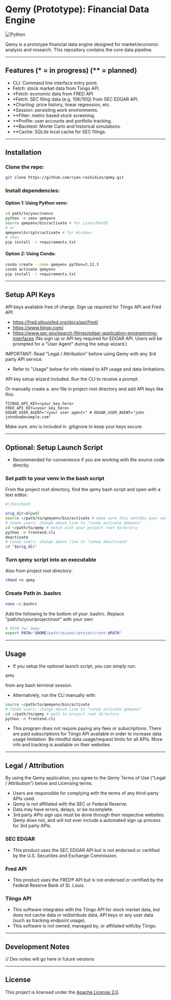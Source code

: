 # Qemy (Prototype): Financial Data Engine 

![Python](https://img.shields.io/badge/Python-3.12-blue?logo=python)

Qemy is a prototype financial data engine designed for market/economic analysis and research. This repository contains the core data pipeline.

---

## Features (* = in progress) (** = planned)

- CLI: Command line interface entry point.
- Fetch: stock market data from Tiingo API.
- *Fetch: economic data from FRED API
- *Fetch: SEC filing data (e.g. 10K/10Q) from SEC EDGAR API.
- *Charting: price history, linear regression, etc.
- *Session: persisting work environments.
- **Filter: metric based stock screening.
- **Profile: user accounts and portfolio tracking.
- **Backtest: Monte Carlo and historical simulations.
- **Cache: SQLite local cache for SEC filings.

---

## Installation 

### Clone the repo:

```bash
git clone https://github.com/ryan-rashidian/qemy.git
```
### Install dependencies:

#### Option 1: Using Python venv:

```bash
cd path/to/your/venvs 
python -m venv qemyenv
source qemyenv/bin/activate # for Linux/MacOS
# or
qemyenv\Scripts\activate # for Windows
# then
pip install -r requirements.txt
```

#### Option 2: Using Conda:

```bash
conda create --name qemyenv python=3.12.3
conda activate qemyenv
pip install -r requirements.txt
```

---

## Setup API Keys

API keys available free of charge. Sign up required for Tiingo API and Fred API:

- https://fred.stlouisfed.org/docs/api/fred/
- https://www.tiingo.com/
- https://www.sec.gov/search-filings/edgar-application-programming-interfaces (No sign up or API key required for EDGAR API. Users will be prompted for a "User Agent" during the setup wizard.)

IMPORTANT: Read "Legal / Attribution" before using Qemy with any 3rd party API service.

- Refer to "Usage" below for info related to API usage and data limitations.

API key setup wizard included. Run the CLI to receive a prompt.

Or manually create a .env file in project root directory and add API keys like this:
```env
TIINGO_API_KEY=<your_key_here>
FRED_API_KEY=<your_key_here>
EDGAR_USER_AGENT="<your user agent>" # EDGAR_USER_AGENT="john johndoe@example.com"
```
Make sure .env is included in .gitignore to keep your keys secure.

---

## Optional: Setup Launch Script

- Recommended for convenience if you are working with the source code directly.

### Set path to your venv in the bash script

From the project root directory, find the qemy bash script and open with a text editor:

```bash
#!/bin/bash

orig_dir=$(pwd)
source ~/path/to/qemyenv/bin/activate # make sure this matches your venv activate path
# Conda users: change above line to "conda activate qemyenv"
cd ~/path/to/qemy # match with your project root directory
python -m frontend.cli
deactivate 
# Conda users: change above line to "conda deactivate"
cd "$orig_dir"
```

### Turn qemy script into an executable

Also from project root directory:

```bash
chmod +x qemy
```

### Create Path in .bashrc

```bash
nano ~/.bashrc
```
Add the following to the bottom of your .bashrc. Replace "path/to/your/project/root" with your own: 

```bash
# PATH for Qemy
export PATH="$HOME/path/to/your/project/root:$PATH"
```

---

## Usage

- If you setup the optional launch script, you can simply run: 

```bash
qemy
```
from any bash terminal session.

- Alternatively, run the CLI manually with:
```bash
source ~/path/to/qemyenv/bin/activate
# Conda users: change above line to "conda activate qemyenv"
cd ~/path/to/qemy # path to project root directory
python -m frontend.cli
```

- This program does not require paying any fees or subscriptions. There are paid subscriptions for Tiingo API available in order to increase data usage limitation. Be mindful data usage/request limits for all APIs. More info and tracking is available on their websites.

---

## Legal / Attribution

By using the Qemy application, you agree to the Qemy Terms of Use ("Legal / Attribution") below and Licensing terms.

- Users are responsible for complying with the terms of any third-party APIs used.
- Qemy is not affiliated with the SEC or Federal Reserve.
- Data may have errors, delays, or be incomplete.
- 3rd party APIs sign ups must be done through their respective websites. Qemy does not, and will not ever include a automated sign up process for 3rd party APIs.

### SEC EDGAR

- This product uses the SEC EDGAR API but is not endorsed or certified by the U.S. Securities and Exchange Commission.

### Fred API

- This product uses the FRED® API but is not endorsed or certified by the Federal Reserve Bank of St. Louis.

### Tiingo API

- This software integrates with the Tiingo API for stock market data, but does not cache data or redistribute data, API keys or any user data (such as tracking endpoint usage).
- This software is not owned, managed by, or affiliated with/by Tiingo.

---

## Development Notes

// Dev notes will go here in future versions

---

## License

This project is licensed under the [Apache License 2.0](LICENSE).
